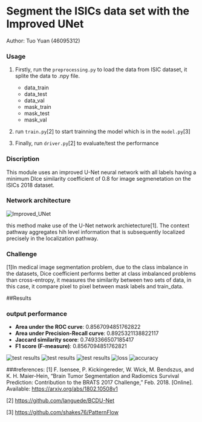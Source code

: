 # Segment the ISICs data set with the Improved UNet
Author: Tuo Yuan (46095312) 

### Usage
1. Firstly, run the `preprocessing.py` to load the data from ISIC dataset, 
it splite the data to .npy file.

   - data_train
   - data_test
   - data_val
   - mask_train
   - mask_test
   - mask_val

1. run `train.py`[2] to start trainning the model which is in the `model.py`[3]

2. Finally, run `driver.py`[2] to evaluate/test the performance

### Discription
This module uses an improved U-Net neural network with 
all labels having a minimum DIce similarity coefficient 
of 0.8 for image segmenetation on the ISICs 2018 dataset.


### Network architecture
![Improved_UNet](output/Improved_UNet.jpg "Improved_UNet")

this method make use of the U-Net network archietecture[1]. 
The context pathway aggregates hih level information that is 
subsequently localized precisely in the localization pathway.

### Challenge
[1]In medical image segmentation problem, due to the class imbalance in the datasets, Dice coefficient performs better at class imbalanced problems than cross-entropy, it measures the similarity between two sets of data, in this case, it compare pixel to pixel between mask labels and train_data.

##Results

### output performance
- **Area under the ROC curve**: 0.8567094851762822
- **Area under Precision-Recall curve**: 0.8925321138822117
- **Jaccard similarity score**: 0.7493366507185417
- **F1 score (F-measure)**: 0.8567094851762821
  
![test results](output/sample_results.png "Sample results")
![test results](output/Precision_recall.png "Precision_recall")
![test results](output/ROC.png "ROC")
![loss](output/loss.png "loss")
![accuracy](output/accuracy.png "accuracy")

###references:
[1] F. Isensee, P. Kickingereder, W. Wick, M. Bendszus, and K. H. Maier-Hein, “Brain Tumor Segmentation
and Radiomics Survival Prediction: Contribution to the BRATS 2017 Challenge,” Feb. 2018. [Online].
Available: https://arxiv.org/abs/1802.10508v1

[2] https://github.com/languede/BCDU-Net

[3] https://github.com/shakes76/PatternFlow
